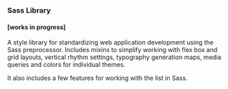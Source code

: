 ### Sass Library
#### [works in progress]

A style library for standardizing web application development using the Sass preprocessor.
Includes mixins to simplify working with flex box and grid layouts, vertical rhythm 
settings, typography generation maps, media queries and colors for individual themes.

It also includes a few features for working with the list in Sass.
